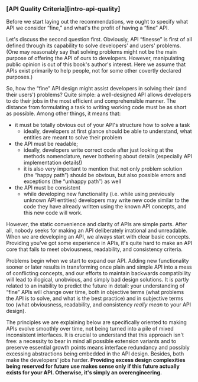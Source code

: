 ### [API Quality Criteria][intro-api-quality]

Before we start laying out the recommendations, we ought to specify what API we consider “fine,” and what's the profit of having a “fine” API.

Let's discuss the second question first. Obviously, API “finesse” is first of all defined through its capability to solve developers' and users' problems. (One may reasonably say that solving problems might not be the main purpose of offering the API of ours to developers. However, manipulating public opinion is out of this book's author's interest. Here we assume that APIs exist primarily to help people, not for some other covertly declared purposes.)

So, how the “fine” API design might assist developers in solving their (and their users') problems? Quite simple: a well-designed API allows developers to do their jobs in the most efficient and comprehensible manner. The distance from formulating a task to writing working code must be as short as possible. Among other things, it means that:
  * it must be totally obvious out of your API's structure how to solve a task
      * ideally, developers at first glance should be able to understand, what entities are meant to solve their problem
  * the API must be readable;
      * ideally, developers write correct code after just looking at the methods nomenclature, never bothering about details (especially API implementation details!)
      * it is also very important to mention that not only problem solution (the “happy path”) should be obvious, but also possible errors and exceptions (the “unhappy path”) as well
  * the API must be consistent
      * while developing new functionality (i.e. while using previously unknown API entities) developers may write new code similar to the code they have already written using the known API concepts, and this new code will work.

However, the static convenience and clarity of APIs are simple parts. After all, nobody seeks for making an API deliberately irrational and unreadable. When we are developing an API, we always start with clear basic concepts. Providing you've got some experience in APIs, it's quite hard to make an API core that fails to meet obviousness, readability, and consistency criteria.

Problems begin when we start to expand our API. Adding new functionality sooner or later results in transforming once plain and simple API into a mess of conflicting concepts, and our efforts to maintain backwards compatibility will lead to illogical, unobvious, and simply bad design solutions. It is partly related to an inability to predict the future in detail: your understanding of “fine” APIs will change over time, both in objective terms (what problems the API is to solve, and what is the best practice) and in subjective terms too (what obviousness, readability, and consistency *really mean* to your API design).

The principles we are explaining below are specifically oriented to making APIs evolve smoothly over time, not being turned into a pile of mixed inconsistent interfaces. It is crucial to understand that this approach isn't free: a necessity to bear in mind all possible extension variants and to preserve essential growth points means interface redundancy and possibly excessing abstractions being embedded in the API design. Besides, both make the developers' jobs harder. **Providing excess design complexities being reserved for future use makes sense only if this future actually exists for your API. Otherwise, it's simply an overengineering.**
